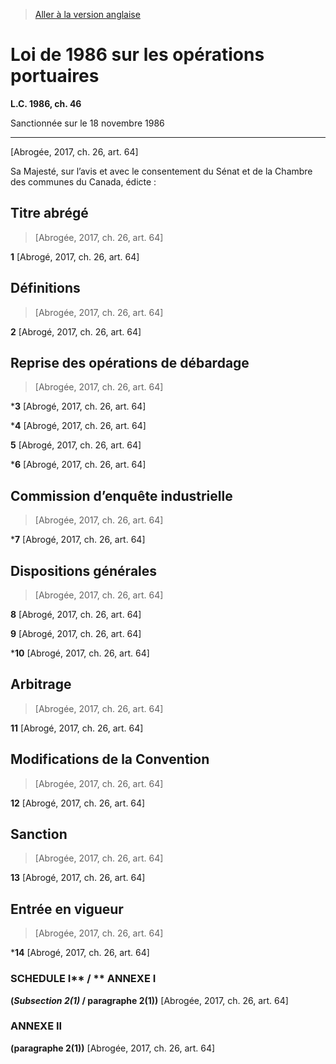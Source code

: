 > [Aller à la version anglaise](/en/Acts/Statutes%20of%20Canada/1986/c.%2046.md)

# Loi de 1986 sur les opérations portuaires

**L.C. 1986, ch. 46**


Sanctionnée sur le 18 novembre 1986

----------


[Abrogée, 2017, ch. 26, art. 64]



Sa Majesté, sur l’avis et avec le consentement du Sénat et de la Chambre des communes du Canada, édicte :






## Titre abrégé
> [Abrogée, 2017, ch. 26, art. 64]



**1** [Abrogé, 2017, ch. 26, art. 64]




## Définitions
> [Abrogée, 2017, ch. 26, art. 64]



**2** [Abrogé, 2017, ch. 26, art. 64]




## Reprise des opérations de débardage
> [Abrogée, 2017, ch. 26, art. 64]



***3** [Abrogé, 2017, ch. 26, art. 64]



***4** [Abrogé, 2017, ch. 26, art. 64]



**5** [Abrogé, 2017, ch. 26, art. 64]



***6** [Abrogé, 2017, ch. 26, art. 64]




## Commission d’enquête industrielle
> [Abrogée, 2017, ch. 26, art. 64]



***7** [Abrogé, 2017, ch. 26, art. 64]




## Dispositions générales
> [Abrogée, 2017, ch. 26, art. 64]



**8** [Abrogé, 2017, ch. 26, art. 64]



**9** [Abrogé, 2017, ch. 26, art. 64]



***10** [Abrogé, 2017, ch. 26, art. 64]




## Arbitrage
> [Abrogée, 2017, ch. 26, art. 64]



**11** [Abrogé, 2017, ch. 26, art. 64]




## Modifications de la Convention
> [Abrogée, 2017, ch. 26, art. 64]



**12** [Abrogé, 2017, ch. 26, art. 64]




## Sanction
> [Abrogée, 2017, ch. 26, art. 64]



**13** [Abrogé, 2017, ch. 26, art. 64]




## Entrée en vigueur
> [Abrogée, 2017, ch. 26, art. 64]



***14** [Abrogé, 2017, ch. 26, art. 64]




### SCHEDULE I** / ** ANNEXE I
**(*Subsection 2(1)* / paragraphe 2(1))**
[Abrogée, 2017, ch. 26, art. 64]




### **ANNEXE II** 
**(paragraphe 2(1))**
[Abrogée, 2017, ch. 26, art. 64]


